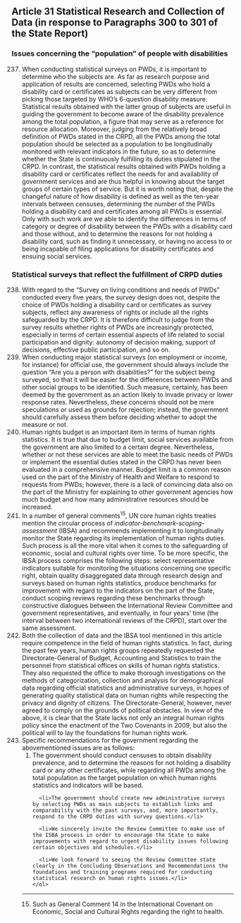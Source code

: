 ## Article 31 Statistical Research and Collection of Data (in response to Paragraphs 300 to 301 of the State Report)

### Issues concerning the “population” of people with disabilities

<ol start="237">
  <li>When conducting statistical surveys on PWDs, it is important to determine who the subjects are. As far as research purpose and application of results are concerned, selecting PWDs who hold a disability card or certificates as subjects can be very different from picking those targeted by WHO’s 6-question disability measure. Statistical results obtained with the latter group of subjects are useful in guiding the government to become aware of the disability prevalence among the total population, a figure that may serve as a reference for resource allocation. Moreover, judging from the relatively broad definition of PWDs stated in the CRPD, all the PWDs among the total population should be selected as a population to be longitudinally monitored with relevant indicators in the future, so as to determine whether the State is continuously fulfilling its duties stipulated in the CRPD. In contrast, the statistical results obtained with PWDs holding a disability card or certificates reflect the needs for and availability of government services and are thus helpful in knowing about the target groups of certain types of service. But it is worth noting that, despite the changeful nature of how disability is defined as well as the ten-year intervals between censuses, determining the number of the PWDs holding a disability card and certificates among all PWDs is essential. Only with such work are we able to identify the differences in terms of category or degree of disability between the PWDs with a disability card and those without, and to determine the reasons for not holding a disability card, such as finding it unnecessary, or having no access to or being incapable of filing applications for disability certificates and ensuing social services.</li>
</ol>

### Statistical surveys that reflect the fulfillment of CRPD duties

<ol start="238">
  <li>With regard to the “Survey on living conditions and needs of PWDs” conducted every five years, the survey design does not, despite the choice of PWDs holding a disability card or certificates as survey subjects, reflect any awareness of rights or include all the rights safeguarded by the CRPD. It is therefore difficult to judge from the survey results whether rights of PWDs are increasingly protected, especially in terms of certain essential aspects of life related to social participation and dignity: autonomy of decision making, support of decisions, effective public participation, and so on.</li>

  <li>When conducting major statistical surveys (on employment or income, for instance) for official use, the government should always include the question “Are you a person with disabilities?” for the subject being surveyed, so that it will be easier for the differences between PWDs and other social groups to be identified. Such measure, certainly, has been deemed by the government as an action likely to invade privacy or lower response rates. Nevertheless, these concerns should not be mere speculations or used as grounds for rejection; instead, the government should carefully assess them before deciding whether to adopt the measure or not.</li>

  <li>Human rights budget is an important item in terms of human rights statistics. It is true that due to budget limit, social services available from the government are also limited to a certain degree. Nevertheless, whether or not these services are able to meet the basic needs of PWDs or implement the essential duties stated in the CRPD has never been evaluated in a comprehensive manner. Budget limit is a common reason used on the part of the Ministry of Health and Welfare to respond to requests from PWDs; however, there is a lack of convincing data also on the part of the Ministry for explaining to other government agencies how much budget and how many administrative resources should be increased.</li>

  <li>In a number of general comments<sup>15</sup>, UN core human rights treaties mention the circular process of <em>indicator-benchmark-scoping-assessment</em> (IBSA) and recommends implementing it to longitudinally monitor the State regarding its implementation of human rights duties. Such process is all the more vital when it comes to the safeguarding of economic, social and cultural rights over time. To be more specific, the IBSA process comprises the following steps: select representative indicators suitable for monitoring the situations concerning one specific right, obtain quality disaggregated data through research design and surveys based on human rights statistics, produce benchmarks for improvement with regard to the indicators on the part of the State, conduct scoping reviews regarding these benchmarks through constructive dialogues between the International Review Committee and government representatives, and eventually, in four years’ time (the interval between two international reviews of the CRPD), start over the same assessment.</li>

  <li>Both the collection of data and the IBSA tool mentioned in this article require competence in the field of human rights statistics. In fact, during the past few years, human rights groups repeatedly requested the Directorate-General of Budget, Accounting and Statistics to train the personnel from statistical offices on skills of human rights statistics. They also requested the office to make thorough investigations on the methods of categorization, collection and analysis for demographical data regarding official statistics and administrative surveys, in hopes of generating quality statistical data on human rights while respecting the privacy and dignity of citizens. The Directorate-General, however, never agreed to comply on the grounds of political obstacles. In view of the above, it is clear that the State lacks not only an integral human rights policy since the enactment of the Two Covenants in 2009, but also the political will to lay the foundations for human rights work.</li>

  <li>Specific recommendations for the government regarding the abovementioned issues are as follows:
    <ol>
      <li>The government should conduct censuses to obtain disability prevalence, and to determine the reasons for not holding a disability card or any other certificates, while regarding all PWDs among the total population as the target population on which human rights statistics and indicators will be based.</li>

      <li>The government should create new administrative surveys by selecting PWDs as main subjects to establish links and comparability with the past surveys, and, more importantly, respond to the CRPD duties with survey questions.</li>

      <li>We sincerely invite the Review Committee to make use of the ISBA process in order to encourage the State to make improvements with regard to urgent disability issues following certain objectives and schedules.</li>

      <li>We look forward to seeing the Review Committee state clearly in the Concluding Observations and Recommendations the foundations and training programs required for conducting statistical research on human rights issues.</li>
    </ol>
  </li>
</ol>

-----

<ol start="15">
  <li>Such as General Comment 14 in the International Covenant on Economic, Social and Cultural Rights regarding the right to health.</li>
</ol>
